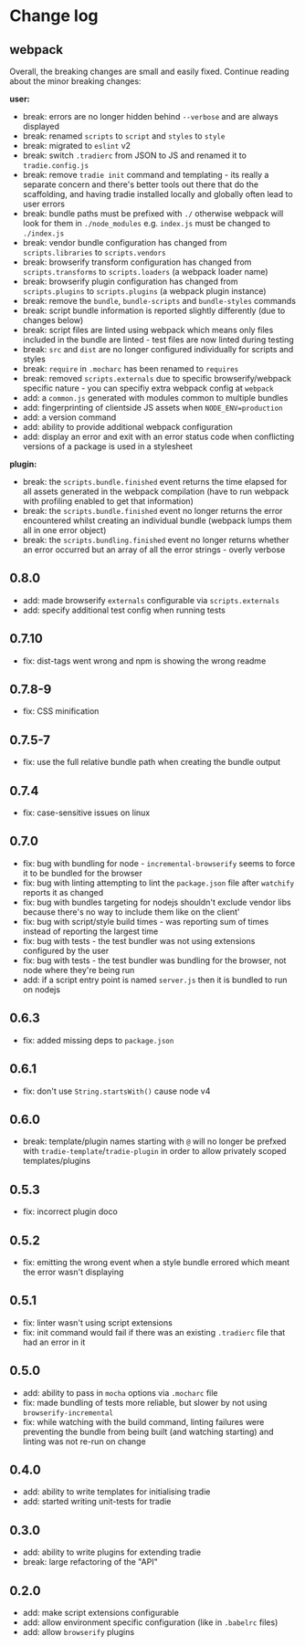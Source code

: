 
# Change log

## webpack

Overall, the breaking changes are small and easily fixed. Continue reading about the minor breaking changes:

**user:**

- break: errors are no longer hidden behind `--verbose` and are always displayed
- break: renamed `scripts` to `script` and `styles` to `style`
- break: migrated to `eslint` v2
- break: switch `.tradierc` from JSON to JS and renamed it to `tradie.config.js`
- break: remove `tradie init` command and templating - its really a separate concern and there's better tools out there that do the scaffolding, and having tradie installed locally and globally often lead to user errors
- break: bundle paths must be prefixed with `./` otherwise webpack will look for them in `./node_modules`  e.g. `index.js` must be changed to `./index.js`
- break: vendor bundle configuration has changed from `scripts.libraries` to `scripts.vendors`
- break: browserify transform configuration has changed from `scripts.transforms` to `scripts.loaders` (a webpack loader name)
- break: browserify plugin configuration has changed from `scripts.plugins` to `scripts.plugins` (a webpack plugin instance)
- break: remove the `bundle`, `bundle-scripts` and `bundle-styles` commands
- break: script bundle information is reported slightly differently (due to changes below)
- break: script files are linted using webpack which means only files included in the bundle are linted - test files are now linted during testing
- break: `src` and `dist` are no longer configured individually for scripts and styles
- break: `require` in `.mocharc` has been renamed to `requires`
- break: removed `scripts.externals` due to specific browserify/webpack specific nature - you can specifiy extra webpack config at `webpack`
- add: a `common.js` generated with modules common to multiple bundles
- add: fingerprinting of clientside JS assets when `NODE_ENV=production`
- add: a version command
- add: ability to provide additional webpack configuration
- add: display an error and exit with an error status code when conflicting versions of a package is used in a stylesheet

**plugin:**

- break: the `scripts.bundle.finished` event returns the time elapsed for all assets generated in the webpack compilation (have to run webpack with profiling enabled to get that information)
- break: the `scripts.bundle.finished` event no longer returns the error encountered whilst creating an individual bundle (webpack lumps them all in one error object)
- break: the `scripts.bundling.finished` event no longer returns whether an error occurred but an array of all the error strings - overly verbose

## 0.8.0

- add: made browserify `externals` configurable via `scripts.externals`
- add: specify additional test config when running tests

## 0.7.10

- fix: dist-tags went wrong and npm is showing the wrong readme

## 0.7.8-9

- fix: CSS minification

## 0.7.5-7

- fix: use the full relative bundle path when creating the bundle output

## 0.7.4

- fix: case-sensitive issues on linux

## 0.7.0

- fix: bug with bundling for node - `incremental-browserify` seems to force it to be bundled for the browser
- fix: bug with linting attempting to lint the `package.json` file after `watchify` reports it as changed
- fix: bug with bundles targeting for nodejs shouldn't exclude vendor libs because there's no way to include them like on the client'
- fix: bug with script/style build times - was reporting sum of times instead of reporting the largest time
- fix: bug with tests - the test bundler was not using extensions configured by the user
- fix: bug with tests - the test bundler was bundling for the browser, not node where they're being run
- add: if a script entry point is named `server.js` then it is bundled to run on nodejs

## 0.6.3

- fix: added missing deps to `package.json`

## 0.6.1

- fix: don't use `String.startsWith()` cause node v4

## 0.6.0

- break: template/plugin names starting with `@` will no longer be prefxed with `tradie-template`/`tradie-plugin` in order
to allow privately scoped templates/plugins

## 0.5.3

- fix: incorrect plugin doco

## 0.5.2

- fix: emitting the wrong event when a style bundle errored which meant the error wasn't displaying

## 0.5.1

- fix: linter wasn't using script extensions
- fix: init command would fail if there was an existing `.tradierc` file that had an error in it

## 0.5.0

- add: ability to pass in `mocha` options via `.mocharc` file
- fix: made bundling of tests more reliable, but slower by not using `browserify-incremental`
- fix: while watching with the build command, linting failures were preventing the bundle from being built (and watching starting) and linting was not re-run on change

## 0.4.0

- add: ability to write templates for initialising tradie
- add: started writing unit-tests for tradie

## 0.3.0

- add: ability to write plugins for extending tradie
- break: large refactoring of the "API"

## 0.2.0

- add: make script extensions configurable
- add: allow environment specific configuration (like in `.babelrc` files)
- add: allow `browserify` plugins
